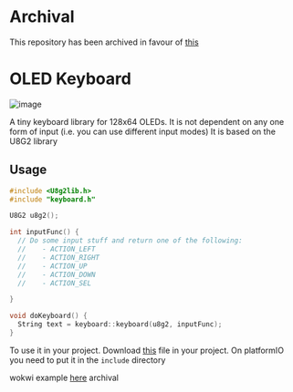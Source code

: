 # Archival
This repository has been archived in favour of [this](https://github.com/ironlungx/oledUtils)

# OLED Keyboard
![image](https://github.com/user-attachments/assets/b24e4b5d-25f7-41ef-b7be-d8860d228fa3)

A tiny keyboard library for 128x64 OLEDs. It is not dependent on any one form of input (i.e. you can use different input modes)
It is based on the U8G2 library

## Usage
```cpp
#include <U8g2lib.h>
#include "keyboard.h"

U8G2 u8g2();

int inputFunc() {
  // Do some input stuff and return one of the following:
  //    - ACTION_LEFT 
  //    - ACTION_RIGHT
  //    - ACTION_UP 
  //    - ACTION_DOWN 
  //    - ACTION_SEL 

}

void doKeyboard() {
  String text = keyboard::keyboard(u8g2, inputFunc);
}
```

To use it in your project. Download [this](https://github.com/ironlungx/oledKeyboard/blob/main/src/keyboard.h) file in your project.
On platformIO you need to put it in the `include` directory

wokwi example [here](https://wokwi.com/projects/404493837770319873)
archival
